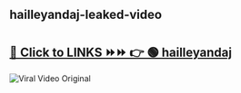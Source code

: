 
 ## hailleyandaj-leaked-video 

# <h2><a href="https://clipsfans.com/hailleyandaj&ref=git">🔗 Click to LINKS ⏩⏩ 👉 🟢 hailleyandaj </a></h2>

<a href="https://clipsfans.com/hailleyandaj&ref=git" rel="nofollow" data-target="animated-image.originalLink"><img src="https://i.ibb.co.com/xMMVF88/686577567.gif" alt="Viral Video Original" style="max-width: 100%; display: inline-block;" data-target="animated-image.originalImage"></a>

